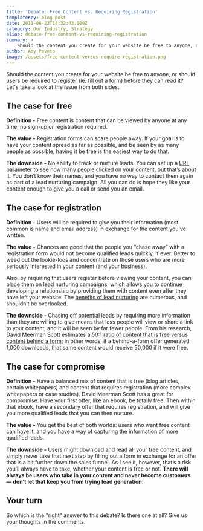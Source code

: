 ```yaml
---
title: 'Debate: Free Content vs. Requiring Registration'
templateKey: blog-post
date: 2011-06-22T14:32:42.000Z
category: Our Industry, Strategy
alias: debate-free-content-vs-requiring-registration
summary: > 
  	Should the content you create for your website be free to anyone, or should users be required to register (ie. fill out a form) before they can read it? Let's take a look at the issue from both sides.
author: Amy Peveto
image: /assets/free-content-versus-require-registration.png
---
```


Should the content you create for your website be free to anyone, or should users be required to register (ie. fill out a form) before they can read it? Let's take a look at the issue from both sides.

The case for free
-----------------

**Definition -** Free content is content that can be viewed by anyone at any time, no sign-up or registration required.

**The value -** Registration forms can scare people away. If your goal is to have your content spread as far as possible, and be seen by as many people as possible, having it be free is the easiest way to do that.

**The downside -** No ability to track or nurture leads. You can set up a [URL parameter](https://support.google.com/analytics/answer/55578?hl=en) to see how many people clicked on your content, but that’s about it. You don’t know their names, and you have no way to contact them again as part of a lead nurturing campaign. All you can do is hope they like your content enough to give you a call or send you an email.

The case for registration
-------------------------

**Definition -** Users will be required to give you their information (most common is name and email address) in exchange for the content you’ve written.

**The value -** Chances are good that the people you “chase away” with a registration form would not become qualified leads quickly, if ever. Better to weed out the lookie-loos and concentrate on those users who are more seriously interested in your content (and your business).

Also, by requiring that users register before viewing your content, you can place them on lead nurturing campaigns, which allows you to continue developing a relationship by providing them with content even after they have left your website. The [benefits of lead nurturing](http://blog.hubspot.com/blog/tabid/6307/bid/9876/9-Benefits-of-Lead-Nurturing.aspx) are numerous, and shouldn’t be overlooked.

**The downside -** Chasing off potential leads by requiring more information than they are willing to give means that less people will view or share a link to your content, and it will be seen by far fewer people. From his research, David Meerman Scott estimates a [50:1 ratio of content that is free versus content behind a form](http://www.webinknow.com/2011/01/debate-totally-free-content-vs-requiring-registration.html); in other words, if a behind-a-form offer generated 1,000 downloads, that same content would receive 50,000 if it were free.

The case for compromise
-----------------------

**Definition -** Have a balanced mix of content that is free (blog articles, certain whitepapers) and content that requires registration (more complex whitepapers or case studies). David Meerman Scott has a great for compromise: Have your first offer, like an ebook, be totally free. Then within that ebook, have a secondary offer that requires registration, and will give you more qualified leads that you can then nurture.

**The value -** You get the best of both worlds: users who want free content can have it, and you have a way of capturing the information of more qualified leads.

**The downside -** Users might download and read all your free content, and simply never take that next step by filling out a form in exchange for an offer that is a bit further down the sales funnel. As I see it, however, that’s a risk you’ll always have to take, whether your content is free or not. **There will always be users who take in your content and never become customers — don’t let that keep you from trying lead generation.**

Your turn
---------

So which is the "right" answer to this debate? Is there one at all? Give us your thoughts in the comments.